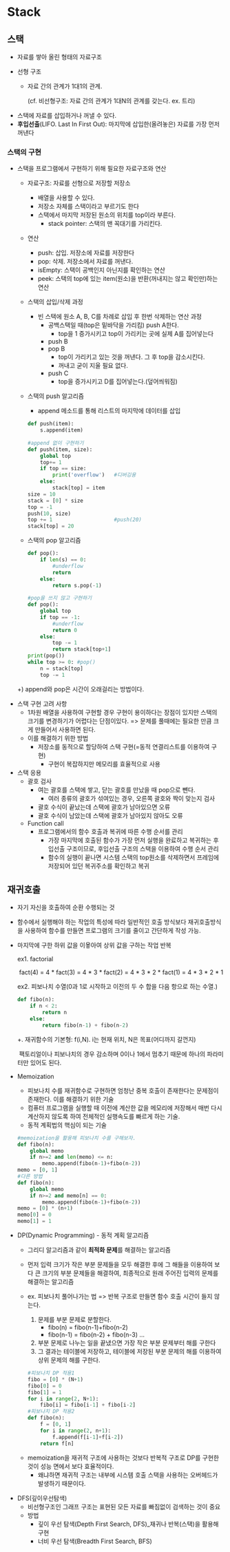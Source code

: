 # Stack

## 스택

* 자료를 쌓아 올린 형태의 자료구조

* 선형 구조

  * 자료 간의 관계가 1대1의 관계.

    (cf. 비선형구조: 자료 간의 관계가 1대N의 관계를 갖는다. ex. 트리)

- 스택에 자료를 삽입하거나 꺼낼 수 있다.
- **후입선출**(LIFO. Last In First Out): 마지막에 삽입한(올려놓은) 자료를 가장 먼저 꺼낸다

### 스택의 구현

* 스택을 프로그램에서 구현하기 위해 필요한 자료구조와 연산

  * 자료구조: 자료를 선형으로 저장할 저장소

    * 배열을 사용할 수 있다.
    * 저장소 자체를 스택이라고 부르기도 한다
    * 스택에서 마지막 저장된 원소의 위치를 top이라 부른다.
      * stack pointer: 스택의 맨 꼭대기를 가리킨다.

  * 연산

    * push: 삽입. 저장소에 자료를 저장한다
    * pop: 삭제. 저장소에서 자료를 꺼낸다.
    * isEmpty: 스택이 공백인지 아닌지를 확인하는 연산
    * peek: 스택의 top에 있는 item(원소)을 반환(꺼내지는 않고 확인만)하는 연산

  * 스택의 삽입/삭제 과정

    * 빈 스택에 원소 A, B, C를 차례로 삽입 후 한번 삭제하는 연산 과정
      * 공백스택일 때(top은 밑바닥을 가리킴) push A한다.
        * top을 1 증가시키고 top이 가리키는 곳에 실제 A를 집어넣는다
      * push B
      * pop B
        * top이 가리키고 있는 것을 꺼낸다. 그 후 top을 감소시킨다.
        * 꺼내고 굳이 지울 필요 없다.
      * push C
        * top을 증가시키고 D를 집어넣는다.(덮어씌워짐)

  * 스택의 push 알고리즘

    * append 메소드를 통해 리스트의 마지막에 데이터를 삽입

    ```python
    def push(item):
        s.append(item)
        
    #append 없이 구현하기
    def push(item, size):
        global top
        top+= 1
        if top == size:
            print('overflow')	#디버깅용
        else:
            stack[top] = item
    size = 10
    stack = [0] * size
    top = -1
    push(10, size)
    top += 1					#push(20)
    stack[top] = 20
    ```

  * 스택의 pop 알고리즘

    ```python
    def pop():
        if len(s) == 0:
            #underflow
            return
        else:
            return s.pop(-1)
        
    #pop을 쓰지 않고 구현하기
    def pop():
        global top
        if top == -1:
            #underflow
            return 0
        else:
            top -= 1
            return stack[top+1]
    print(pop())
    while top >= 0:	#pop()
        n = stack[top]
        top -= 1
    ```

  +) append와 pop은 시간이 오래걸리는 방법이다.

- 스택 구현 고려 사항
  - 1차원 배열을 사용하여 구현할 경우 구현이 용이하다는 장점이 있지만 스택의 크기를 변경하기가 어렵다는 단점이있다. => 문제를 풀때에는 필요한 만큼 크게 만들어서 사용하면 된다.
  - 이를 해결하기 위한 방법
    - 저장소를 동적으로 할당하여 스택 구현(=동적 연결리스트를 이용하여 구현)
      - 구현이 복잡하지만 메모리를 효율적으로 사용
- 스택 응용
  - 괄호 검사
    - 여는 괄호를 스택에 쌓고, 닫는 괄호를 만났을 때 pop으로 뺀다.
      - 여러 종류의 괄호가 섞여있는 경우,  오른쪽 괄호와 짝이 맞는지 검사
    - 괄호 수식이 끝났는데 스택에 괄호가 남아있으면 오류
    - 괄호 수식이 남았는데 스택에 괄호가 남아있지 않아도 오류
  - Function call
    - 프로그램에서의 함수 호출과 복귀에 따른 수행 순서를 관리
      - 가장 마지막에 호출된 함수가 가장 먼저 실행을  완료하고 복귀하는 후입선출 구조이므로, 후입선출 구조의 스택을 이용하여 수행 순서 관리
      - 함수의 실행이 끝나면 시스템 스택의 top원소를 삭제하면서 프레임에 저장되어 있던 복귀주소를 확인하고 복귀



## 재귀호출

- 자기 자신을 호출하여 순환 수행되는 것

- 함수에서 실행해야 하는 작업의 특성에 따라 일반적인 호출 방식보다 재귀호출방식을 사용하여 함수를 만들면 프로그램의 크기를 줄이고 간단하게 작성 가능.

- 마지막에 구한 하위 값을 이욯아여 상위 값을 구하는 작업 반복

  ex1. factorial

  ​		 	fact(4) = 4 * fact(3) = 4 * 3 * fact(2) = 4 * 3 * 2 * fact(1) = 4 * 3 * 2 * 1

  ex2.  피보나치 수열(0과 1로 시작하고 이전의 두 수 합을 다음 항으로 하는 수열.)

  ```python
  def fibo(n):
      if n < 2:
          return n
      else:
          return fibo(n-1) + fibo(n-2)
  ```

  +. 재귀함수의 기본형: f(i,N). i는 현재 위치, N은 목표(어디까지 갈껀지)

  ​	팩토리얼이나 피보나치의 경우 감소하며 0이나 1에서 멈추기 때문에 하나의 파라미터만 있어도 된다.

- Memoization

  - 피보나치 수를 재귀함수로 구현하면 엄청난 중복 호출이 존재한다는 문제점이 존재한다. 이를 해결하기 위한 기술
  - 컴퓨터 프로그램을 실행할 때 이전에 계산한 값을 메모리에 저장해서 매번 다시 계산하지 않도록 하여 전체적인 실행속도를 빠르게 하는 기술. 
  - 동적 계획법의 핵심이 되는 기술

  ```python
  #memoization을 활용해 피보나치 수를 구해보자.
  def fibo(n):
      global memo
      if n>=2 and len(memo) <= n:
          memo.append(fibo(n-1)+fibo(n-2))
  memo = [0, 1] 
  #다른 방법
  def fibo(n):
      global memo
      if n>=2 and memo[n] == 0:
          memo.append(fibo(n-1)+fibo(n-2))
  memo = [0] * (n+1)
  memo[0] = 0
  memo[1] = 1 
  ```

  

* DP(Dynamic Programming) - 동적 계획 알고리즘

  * 그리디 알고리즘과 같이 **최적화 문제**를 해결하는 알고리즘

  * 먼저 입력 크기가 작은 부분 문제들을 모두 해결한 후에 그 해들을 이용하여 보다 큰 크기의 부분 문제들을 해결하여, 최종적으로 원래 주어진 입력의 문제를 해결하는 알고리즘

  * ex. 피보나치 풀어나가는  법 => 반복 구조로 만들면 함수 호출 시간이 들지 않는다.

    1. 문제를 부분 문제로 분할한다.
       - fibo(n) = fibo(n-1)+fibo(n-2)
       - fibo(n-1) = fibo(n-2) + fibo(n-3) ...
    2. 부분 문제로 나누는 일을 끝냈으면 가장 작은 부분 문제부터 해를 구한다
    3. 그  결과는 테이블에 저장하고, 테이블에 저장된 부분 문제의 해를 이용하여 상위 문제의 해를 구한다.

    ```python
    #피보나치 DP 적용1
    fibo = [0] * (N+1)
    fibo[0] = 0
    fibo[1] = 1
    for i in range(2, N+1):
        fibo[i] = fibo[i-1] + fibo[i-2]
    #피보나치 DP 적용2
    def fibo(n):
        f = [0, 1]
        for i in range(2, n+1):
            f.append(f[i-1]+f[i-2])
        return f[n]
    ```

  - memoization을 재귀적 구조에 사용하는 것보다 반복적 구조로 DP를 구현한 것이 성능 면에서 보다 효율적이다. 
    - 왜냐하면 재귀적 구조는 내부에 시스템 호출 스택을 사용하는 오버헤드가 발생하기 때문이다.

- DFS(깊이우선탐색)
  - 비선형구조인 그래프  구조는 표현된 모든 자료를 빠짐없이 검색하는 것이 중요
  - 방법
    - 깊이 우선 탐색(Depth First Search, DFS)_재귀나 반복(스택)을 활용해 구현
    - 너비 우선 탐색(Breadth First Search, BFS)